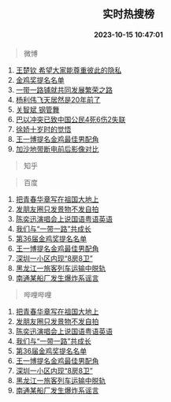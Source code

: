 <div align="center"><h2>实时热搜榜</h2><h4>2023-10-15 10:47:01</h4></div>

> 微博  

1. [王楚钦 希望大家能尊重彼此的隐私](https://s.weibo.com/weibo?q=%E7%8E%8B%E6%A5%9A%E9%92%A6%20%E5%B8%8C%E6%9C%9B%E5%A4%A7%E5%AE%B6%E8%83%BD%E5%B0%8A%E9%87%8D%E5%BD%BC%E6%AD%A4%E7%9A%84%E9%9A%90%E7%A7%81&t=31&band_rank=1&Refer=top)<br />
2. [金鸡奖提名名单](https://s.weibo.com/weibo?q=%E9%87%91%E9%B8%A1%E5%A5%96%E6%8F%90%E5%90%8D%E5%90%8D%E5%8D%95&t=31&band_rank=2&Refer=top)<br />
3. [一带一路铺就共同发展繁荣之路](https://s.weibo.com/weibo?q=%23%E4%B8%80%E5%B8%A6%E4%B8%80%E8%B7%AF%E9%93%BA%E5%B0%B1%E5%85%B1%E5%90%8C%E5%8F%91%E5%B1%95%E7%B9%81%E8%8D%A3%E4%B9%8B%E8%B7%AF%23&t=31&band_rank=3&Refer=top)<br />
4. [杨利伟飞天居然是20年前了](https://s.weibo.com/weibo?q=%23%E6%9D%A8%E5%88%A9%E4%BC%9F%E9%A3%9E%E5%A4%A9%E5%B1%85%E7%84%B6%E6%98%AF20%E5%B9%B4%E5%89%8D%E4%BA%86%23&t=31&band_rank=4&Refer=top)<br />
5. [关智斌 钢管舞](https://s.weibo.com/weibo?q=%E5%85%B3%E6%99%BA%E6%96%8C%20%E9%92%A2%E7%AE%A1%E8%88%9E&t=31&band_rank=5&Refer=top)<br />
6. [巴以冲突已致中国公民4死6伤2失联](https://s.weibo.com/weibo?q=%23%E5%B7%B4%E4%BB%A5%E5%86%B2%E7%AA%81%E5%B7%B2%E8%87%B4%E4%B8%AD%E5%9B%BD%E5%85%AC%E6%B0%914%E6%AD%BB6%E4%BC%A42%E5%A4%B1%E8%81%94%23&t=31&band_rank=6&Refer=top)<br />
7. [徐娇十岁时的觉悟](https://s.weibo.com/weibo?q=%E5%BE%90%E5%A8%87%E5%8D%81%E5%B2%81%E6%97%B6%E7%9A%84%E8%A7%89%E6%82%9F&t=31&band_rank=7&Refer=top)<br />
8. [王一博提名金鸡最佳男配角](https://s.weibo.com/weibo?q=%23%E7%8E%8B%E4%B8%80%E5%8D%9A%E6%8F%90%E5%90%8D%E9%87%91%E9%B8%A1%E6%9C%80%E4%BD%B3%E7%94%B7%E9%85%8D%E8%A7%92%23&t=31&band_rank=8&Refer=top)<br />
9. [加沙地带断电前后影像对比](https://s.weibo.com/weibo?q=%23%E5%8A%A0%E6%B2%99%E5%9C%B0%E5%B8%A6%E6%96%AD%E7%94%B5%E5%89%8D%E5%90%8E%E5%BD%B1%E5%83%8F%E5%AF%B9%E6%AF%94%23&t=31&band_rank=9&Refer=top)<br />

> 知乎  


> 百度  

1. [把青春华章写在祖国大地上](https://www.baidu.com/s?wd=%E6%8A%8A%E9%9D%92%E6%98%A5%E5%8D%8E%E7%AB%A0%E5%86%99%E5%9C%A8%E7%A5%96%E5%9B%BD%E5%A4%A7%E5%9C%B0%E4%B8%8A&sa=fyb_news&rsv_dl=fyb_news)<br />
2. [发朋友圈只发景物不发自拍](https://www.baidu.com/s?wd=%E5%8F%91%E6%9C%8B%E5%8F%8B%E5%9C%88%E5%8F%AA%E5%8F%91%E6%99%AF%E7%89%A9%E4%B8%8D%E5%8F%91%E8%87%AA%E6%8B%8D&sa=fyb_news&rsv_dl=fyb_news)<br />
3. [陈奕迅演唱会上说国语粤语英语](https://www.baidu.com/s?wd=%E9%99%88%E5%A5%95%E8%BF%85%E6%BC%94%E5%94%B1%E4%BC%9A%E4%B8%8A%E8%AF%B4%E5%9B%BD%E8%AF%AD%E7%B2%A4%E8%AF%AD%E8%8B%B1%E8%AF%AD&sa=fyb_news&rsv_dl=fyb_news)<br />
4. [我们与“一带一路”共成长](https://www.baidu.com/s?wd=%E6%88%91%E4%BB%AC%E4%B8%8E%E2%80%9C%E4%B8%80%E5%B8%A6%E4%B8%80%E8%B7%AF%E2%80%9D%E5%85%B1%E6%88%90%E9%95%BF&sa=fyb_news&rsv_dl=fyb_news)<br />
5. [第36届金鸡奖提名名单](https://www.baidu.com/s?wd=%E7%AC%AC36%E5%B1%8A%E9%87%91%E9%B8%A1%E5%A5%96%E6%8F%90%E5%90%8D%E5%90%8D%E5%8D%95&sa=fyb_news&rsv_dl=fyb_news)<br />
6. [王一博提名金鸡最佳男配角](https://www.baidu.com/s?wd=%E7%8E%8B%E4%B8%80%E5%8D%9A%E6%8F%90%E5%90%8D%E9%87%91%E9%B8%A1%E6%9C%80%E4%BD%B3%E7%94%B7%E9%85%8D%E8%A7%92&sa=fyb_news&rsv_dl=fyb_news)<br />
7. [深圳一小区内现“8房8卫”](https://www.baidu.com/s?wd=%E6%B7%B1%E5%9C%B3%E4%B8%80%E5%B0%8F%E5%8C%BA%E5%86%85%E7%8E%B0%E2%80%9C8%E6%88%BF8%E5%8D%AB%E2%80%9D&sa=fyb_news&rsv_dl=fyb_news)<br />
8. [黑龙江一旅客列车运输中脱轨](https://www.baidu.com/s?wd=%E9%BB%91%E9%BE%99%E6%B1%9F%E4%B8%80%E6%97%85%E5%AE%A2%E5%88%97%E8%BD%A6%E8%BF%90%E8%BE%93%E4%B8%AD%E8%84%B1%E8%BD%A8&sa=fyb_news&rsv_dl=fyb_news)<br />
9. [南通某船厂发生爆炸系谣言](https://www.baidu.com/s?wd=%E5%8D%97%E9%80%9A%E6%9F%90%E8%88%B9%E5%8E%82%E5%8F%91%E7%94%9F%E7%88%86%E7%82%B8%E7%B3%BB%E8%B0%A3%E8%A8%80&sa=fyb_news&rsv_dl=fyb_news)<br />

> 哔哩哔哩  

1. [把青春华章写在祖国大地上](https://www.baidu.com/s?wd=%E6%8A%8A%E9%9D%92%E6%98%A5%E5%8D%8E%E7%AB%A0%E5%86%99%E5%9C%A8%E7%A5%96%E5%9B%BD%E5%A4%A7%E5%9C%B0%E4%B8%8A&sa=fyb_news&rsv_dl=fyb_news)<br />
2. [发朋友圈只发景物不发自拍](https://www.baidu.com/s?wd=%E5%8F%91%E6%9C%8B%E5%8F%8B%E5%9C%88%E5%8F%AA%E5%8F%91%E6%99%AF%E7%89%A9%E4%B8%8D%E5%8F%91%E8%87%AA%E6%8B%8D&sa=fyb_news&rsv_dl=fyb_news)<br />
3. [陈奕迅演唱会上说国语粤语英语](https://www.baidu.com/s?wd=%E9%99%88%E5%A5%95%E8%BF%85%E6%BC%94%E5%94%B1%E4%BC%9A%E4%B8%8A%E8%AF%B4%E5%9B%BD%E8%AF%AD%E7%B2%A4%E8%AF%AD%E8%8B%B1%E8%AF%AD&sa=fyb_news&rsv_dl=fyb_news)<br />
4. [我们与“一带一路”共成长](https://www.baidu.com/s?wd=%E6%88%91%E4%BB%AC%E4%B8%8E%E2%80%9C%E4%B8%80%E5%B8%A6%E4%B8%80%E8%B7%AF%E2%80%9D%E5%85%B1%E6%88%90%E9%95%BF&sa=fyb_news&rsv_dl=fyb_news)<br />
5. [第36届金鸡奖提名名单](https://www.baidu.com/s?wd=%E7%AC%AC36%E5%B1%8A%E9%87%91%E9%B8%A1%E5%A5%96%E6%8F%90%E5%90%8D%E5%90%8D%E5%8D%95&sa=fyb_news&rsv_dl=fyb_news)<br />
6. [王一博提名金鸡最佳男配角](https://www.baidu.com/s?wd=%E7%8E%8B%E4%B8%80%E5%8D%9A%E6%8F%90%E5%90%8D%E9%87%91%E9%B8%A1%E6%9C%80%E4%BD%B3%E7%94%B7%E9%85%8D%E8%A7%92&sa=fyb_news&rsv_dl=fyb_news)<br />
7. [深圳一小区内现“8房8卫”](https://www.baidu.com/s?wd=%E6%B7%B1%E5%9C%B3%E4%B8%80%E5%B0%8F%E5%8C%BA%E5%86%85%E7%8E%B0%E2%80%9C8%E6%88%BF8%E5%8D%AB%E2%80%9D&sa=fyb_news&rsv_dl=fyb_news)<br />
8. [黑龙江一旅客列车运输中脱轨](https://www.baidu.com/s?wd=%E9%BB%91%E9%BE%99%E6%B1%9F%E4%B8%80%E6%97%85%E5%AE%A2%E5%88%97%E8%BD%A6%E8%BF%90%E8%BE%93%E4%B8%AD%E8%84%B1%E8%BD%A8&sa=fyb_news&rsv_dl=fyb_news)<br />
9. [南通某船厂发生爆炸系谣言](https://www.baidu.com/s?wd=%E5%8D%97%E9%80%9A%E6%9F%90%E8%88%B9%E5%8E%82%E5%8F%91%E7%94%9F%E7%88%86%E7%82%B8%E7%B3%BB%E8%B0%A3%E8%A8%80&sa=fyb_news&rsv_dl=fyb_news)<br />
